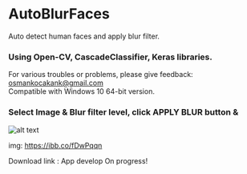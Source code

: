 # AutoBlurFaces
Auto detect human faces and apply blur filter.

### Using Open-CV, CascadeClassifier, Keras libraries.

For various troubles or problems, please give feedback: osmankocakank@gmail.com<br />
Compatible with Windows 10 64-bit version.<br />


### Select Image & Blur filter level, click APPLY BLUR button &amp;
![alt text](https://i.ibb.co/Dr2Szz8/aiautoblur.png)

img: https://ibb.co/fDwPqqn

Download link : App develop On progress!
